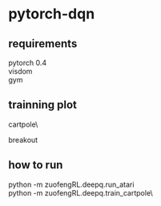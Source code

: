 # pytorch-dqn

## requirements
pytorch 0.4\
visdom\
gym

## trainning plot
cartpole\


breakout

## how to run 
python -m zuofengRL.deepq.run_atari\
python -m zuofengRL.deepq.train_cartpole\



